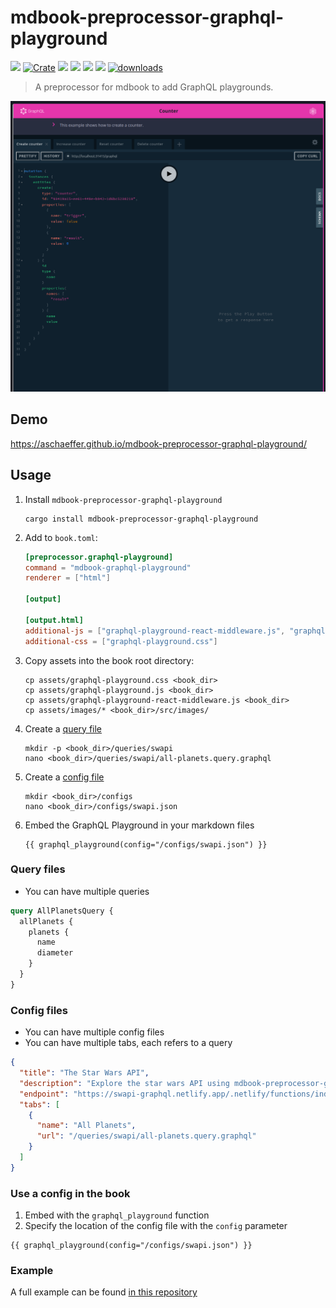 # mdbook-preprocessor-graphql-playground

[<img src="https://img.shields.io/badge/Docs-mdBook-brightgreen">](https://aschaeffer.github.io/mdbook-preprocessor-graphql-playground/)
[![Crate](https://img.shields.io/crates/v/mdbook-preprocessor-graphql-playground.svg)](https://crates.io/crates/mdbook-preprocessor-graphql-playground)
[<img src="https://img.shields.io/badge/Language-Rust-brightgreen">](https://www.rust-lang.org/)
[<img src="https://img.shields.io/github/actions/workflow/status/aschaeffer/mdbook-preprocessor-graphql-playground/rust.yml">](https://github.com/aschaeffer/mdbook-preprocessor-graphql-playground/actions?query=workflow%3ARust)
[<img src="https://img.shields.io/github/last-commit/aschaeffer/mdbook-preprocessor-graphql-playground">]()
[<img src="https://img.shields.io/github/languages/code-size/aschaeffer/mdbook-preprocessor-graphql-playground">]()
[![downloads](https://img.shields.io/crates/d/mdbook-preprocessor-graphql-playground.svg)](https://crates.io/crates/mdbook-preprocessor-graphql-playground)

> A preprocessor for mdbook to add GraphQL playgrounds.

[![preview](book/src/images/screenshot.png)](book/src/images/screenshot.png)

## Demo

https://aschaeffer.github.io/mdbook-preprocessor-graphql-playground/

## Usage

1. Install `mdbook-preprocessor-graphql-playground`
    ```shell
    cargo install mdbook-preprocessor-graphql-playground
    ```
2. Add to `book.toml`:
    ```toml
    [preprocessor.graphql-playground]
    command = "mdbook-graphql-playground"
    renderer = ["html"]
    
    [output]
    
    [output.html]
    additional-js = ["graphql-playground-react-middleware.js", "graphql-playground.js"]
    additional-css = ["graphql-playground.css"]
    ```
3. Copy assets into the book root directory:
    ```shell
    cp assets/graphql-playground.css <book_dir>
    cp assets/graphql-playground.js <book_dir>
    cp assets/graphql-playground-react-middleware.js <book_dir>
    cp assets/images/* <book_dir>/src/images/
    ```
4. Create a [query file](#query-files)
    ```shell
    mkdir -p <book_dir>/queries/swapi
    nano <book_dir>/queries/swapi/all-planets.query.graphql
    ```
5. Create a [config file](#config-files)
    ```shell
    mkdir <book_dir>/configs
    nano <book_dir>/configs/swapi.json
    ```
6. Embed the GraphQL Playground in your markdown files
    ```
    {{ graphql_playground(config="/configs/swapi.json") }}
    ```

### Query files

* You can have multiple queries

```graphql
query AllPlanetsQuery {
  allPlanets {
    planets {
      name
      diameter
    }
  }
}
```

### Config files

* You can have multiple config files
* You can have multiple tabs, each refers to a query

```json
{
  "title": "The Star Wars API",
  "description": "Explore the star wars API using mdbook-preprocessor-graphql-playground",
  "endpoint": "https://swapi-graphql.netlify.app/.netlify/functions/index",
  "tabs": [
    {
      "name": "All Planets",
      "url": "/queries/swapi/all-planets.query.graphql"
    }
  ]
}
```

### Use a config in the book

1. Embed with the `graphql_playground` function
2. Specify the location of the config file with the `config` parameter

```
{{ graphql_playground(config="/configs/swapi.json") }}
```

### Example

A full example can be found [in this repository](https://github.com/aschaeffer/mdbook-preprocessor-graphql-playground/tree/main/book)
